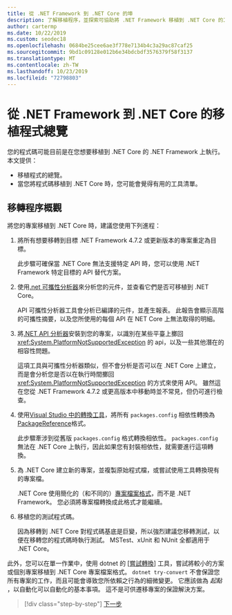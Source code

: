 ```yaml
---
title: 從 .NET Framework 到 .NET Core 的埠
description: 了解移植程序，並探索可協助將 .NET Framework 移植到 .NET Core 的工具。
author: cartermp
ms.date: 10/22/2019
ms.custom: seodec18
ms.openlocfilehash: 0684be25cee6ae3f778e7134b4c3a29ac87caf25
ms.sourcegitcommit: 9bd1c09128e012b6e34bdcbdf3576379f58f3137
ms.translationtype: MT
ms.contentlocale: zh-TW
ms.lasthandoff: 10/23/2019
ms.locfileid: "72798803"
---
```

# <a name="overview-of-the-porting-process-from-net-framework-to-net-core"></a>從 .NET Framework 到 .NET Core 的移植程式總覽

您的程式碼可能目前是在您想要移植到 .NET Core 的 .NET Framework 上執行。 本文提供：

* 移植程式的總覽。
* 當您將程式碼移植到 .NET Core 時，您可能會覺得有用的工具清單。

## <a name="overview-of-the-porting-process"></a>移轉程序概觀

將您的專案移植到 .NET Core 時，建議您使用下列進程：

1. 將所有想要移轉到目標 .NET Framework 4.7.2 或更新版本的專案重定為目標。

   此步驟可確保當 .NET Core 無法支援特定 API 時，您可以使用 .NET Framework 特定目標的 API 替代方案。

2. 使用[.net 可攜性分析器](../../standard/analyzers/portability-analyzer.md)來分析您的元件，並查看它們是否可移植到 .NET Core。

   API 可攜性分析器工具會分析已編譯的元件，並產生報表。 此報告會顯示高階的可攜性摘要，以及您所使用的每個 API 在 NET Core 上無法取得的明細。

3. 將[.NET API 分析器](../../standard/analyzers/api-analyzer.md)安裝到您的專案，以識別在某些平臺上擲回 <xref:System.PlatformNotSupportedException> 的 api，以及一些其他潛在的相容性問題。

   這項工具與可攜性分析器類似，但不會分析是否可以在 .NET Core 上建立，而是會分析您是否以在執行時間擲回 <xref:System.PlatformNotSupportedException> 的方式來使用 API。 雖然這在您從 .NET Framework 4.7.2 或更高版本中移動時並不常見，但仍可進行檢查。

4. 使用[Visual Studio 中的轉換工具](/nuget/consume-packages/migrate-packages-config-to-package-reference)，將所有 `packages.config` 相依性轉換為[PackageReference](/nuget/consume-packages/package-references-in-project-files)格式。

   此步驟牽涉到從舊版 `packages.config` 格式轉換相依性。 `packages.config` 無法在 .NET Core 上執行，因此如果您有封裝相依性，就需要進行這項轉換。

5. 為 .NET Core 建立新的專案，並複製原始程式檔，或嘗試使用工具轉換現有的專案檔。

   .NET Core 使用簡化的（和不同的）[專案檔案格式](../tools/csproj.md)，而不是 .NET Framework。 您必須將專案檔轉換成此格式才能繼續。

6. 移植您的測試程式碼。

   因為移轉到 .NET Core 對程式碼基底是巨變，所以強烈建議您移轉測試，以便在移轉您的程式碼時執行測試。 MSTest、xUnit 和 NUnit 全都適用于 .NET Core。

此外，您可以在單一作業中，使用 dotnet 的 [[嘗試轉換](https://github.com/dotnet/try-convert)] 工具，嘗試將較小的方案或個別專案移植到 .NET Core 專案檔案格式。 `dotnet try-convert` 不會保證您所有專案的工作，而且可能會導致您所依賴之行為的細微變更。 它應該做為 _起點_ ，以自動化可以自動化的基本事項。 這不是可供遷移專案的保證解決方案。

>[!div class="step-by-step"]
>[下一步](net-framework-tech-unavailable.md)
